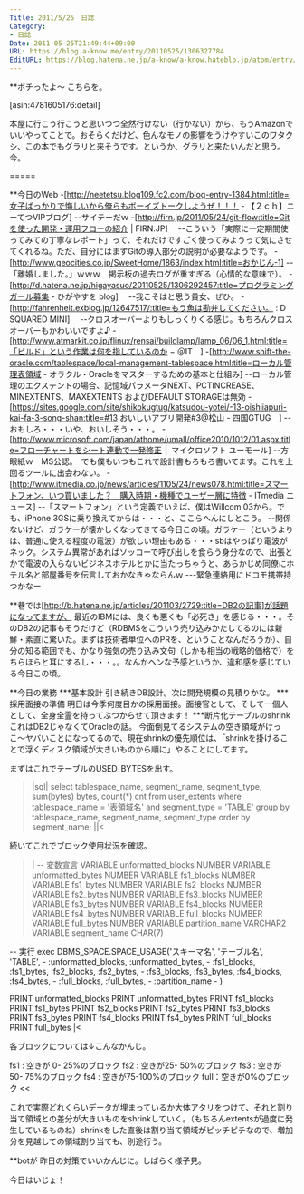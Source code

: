 ```yaml
---
Title: 2011/5/25　日誌
Category:
- 日誌
Date: 2011-05-25T21:49:44+09:00
URL: https://blog.a-know.me/entry/20110525/1306327784
EditURL: https://blog.hatena.ne.jp/a-know/a-know.hateblo.jp/atom/entry/12921228815727979695
---
```



**ポチったよ〜
こちらを。


[asin:4781605176:detail]

本屋に行こう行こうと思いつつ全然行けない（行かない）から、もうAmazonでいいやってことで。おそらくだけど、色んなモノの影響をうけやすいこのワタクシ、この本でもグラリと来そうです。というか、グラリと来たいんだと思う。今。

=====

**今日のWeb
-[http://neetetsu.blog109.fc2.com/blog-entry-1384.html:title=女子ばっかりで悔しいから俺らもボーイズトークしようぜ！！！ - 【２ｃｈ】ニーてつVIPブログ]
--サイテーだｗ
-[http://firn.jp/2011/05/24/git-flow:title=Gitを使った開発・運用フローの紹介 | FIRN.JP]　
--こういう「実際に一定期間使ってみての丁寧なレポート」って、それだけですごく使ってみようって気にさせてくれるね。ただ、自分にはまずGitの導入部分の説明が必要なようです。
-[http://www.geocities.co.jp/SweetHome/1863/index.html:title=おかじん-1]
--「離婚しました。」ｗｗｗ　掲示板の過去ログが重すぎる（心情的な意味で）。
-[http://d.hatena.ne.jp/higayasuo/20110525/1306292457:title=プログラミングガール募集 - ひがやすを blog]　
--我こそはと思う貴女、ぜひ。
-[http://fahrenheit.exblog.jp/12647517/:title=もう魚は勘弁してください。 : D SQUARED MINI]　
--クロスオーバーよりもしっくりくる感じ。もちろんクロスオーバーもかわいいですよ♪
-[http://www.atmarkit.co.jp/flinux/rensai/buildlamp/lamp_06/06_1.html:title=「ビルド」という作業は何を指しているのか − ＠IT　]
-[http://www.shift-the-oracle.com/tablespace/local-management-tablespace.html:title=ローカル管理表領域 - オラクル・Oracleをマスターするための基本と仕組み]
--ローカル管理のエクステントの場合、記憶域パラメータNEXT、PCTINCREASE、MINEXTENTS、MAXEXTENTS およびDEFAULT STORAGEは無効
-[https://sites.google.com/site/shikokugtug/katsudou-yotei/-13-oishiiapuri-kai-fa-3-song-shan:title=#13 おいしいアプリ開発#3@松山 - 四国GTUG　]
--おもしろ・・・いや、おいしそう・・・。
-[http://www.microsoft.com/japan/athome/umall/office2010/1012/01.aspx:title=フローチャートをシート連動で一発修正 │ マイクロソフト ユーモール]
--方眼紙ｗ　MS公認。　でも僕もいつもこれで設計書もろもろ書いてます。これを上回るツールに出会わない。
-[http://www.itmedia.co.jp/news/articles/1105/24/news078.html:title=スマートフォン、いつ買いました？　購入時期・機種でユーザー層に特徴 - ITmedia ニュース]
--「スマートフォン」という定義でいえば、僕はWillcom 03から。でも、iPhone 3GSに乗り換えてからは・・・と、ここらへんにしとこう。
--関係ないけど、ガラケーが懐かしくなってきてる今日この頃。ガラケー（というよりは、普通に使える程度の電波）が欲しい理由もある・・・sbはやっぱり電波がネック。システム異常があればソッコーで呼び出しを食らう身分なので、出張とかで電波の入らないビジネスホテルとかに当たっちゃうと、あらかじめ同僚にホテル名と部屋番号を伝言しておかなきゃならんｗ
---緊急連絡用にドコモ携帯持つかなー


**巷では[http://b.hatena.ne.jp/articles/201103/2729:title=DB2の記事]が話題になってますが、
最近のIBMには、良くも悪くも「必死さ」を感じる・・・。そのDB2の記事もそうだけど（RDBMSをこういう売り込みかたしてるのには新鮮・素直に驚いた。まずは技術者単位へのPRを、ということなんだろうか）、自分の知る範囲でも、かなり強気の売り込み文句（しかも相当の戦略的価格で）をちらほらと耳にするし・・・。。なんかヘンな予感というか、違和感を感じている今日この頃。


**今日の業務
***基本設計
引き続きDB設計。次は開発規模の見積りかな。
***採用面接の準備
明日は今季何度目かの採用面接。面接官として、そして一個人として、全身全霊を持ってぶつからせて頂きます！
***断片化テーブルのshrink
これはDB2じゃなくてOracleの話。
今面倒見てるシステムの空き領域がけっこ〜ヤバいことになってるので、現在shrinkの優先順位は、「shrinkを掛けることで浮くディスク領域が大きいものから順に」やることにしてます。

まずはこれでテーブルのUSED_BYTESを出す。

>|sql|
select tablespace_name, segment_name, segment_type, sum(bytes) bytes, count(*) cnt
from user_extents
where tablespace_name = '表領域名' and
segment_type = 'TABLE'
group by tablespace_name, segment_name, segment_type
order by segment_name;
||<


続いてこれでブロック使用状況を確認。

>|
 -- 変数宣言
VARIABLE unformatted_blocks NUMBER
VARIABLE unformatted_bytes  NUMBER
VARIABLE fs1_blocks         NUMBER
VARIABLE fs1_bytes          NUMBER
VARIABLE fs2_blocks         NUMBER
VARIABLE fs2_bytes          NUMBER
VARIABLE fs3_blocks         NUMBER
VARIABLE fs3_bytes          NUMBER
VARIABLE fs4_blocks         NUMBER
VARIABLE fs4_bytes          NUMBER
VARIABLE full_blocks        NUMBER
VARIABLE full_bytes         NUMBER
VARIABLE partition_name     VARCHAR2
VARIABLE segment_name       CHAR(7)

 -- 実行
exec DBMS_SPACE.SPACE_USAGE('スキーマ名', 'テーブル名', 'TABLE', -
       :unformatted_blocks, :unformatted_bytes, -
       :fs1_blocks, :fs1_bytes, :fs2_blocks, :fs2_bytes, -
       :fs3_blocks, :fs3_bytes, :fs4_blocks, :fs4_bytes, -
       :full_blocks, :full_bytes, -
       :partition_name -
)

PRINT unformatted_blocks
PRINT unformatted_bytes
PRINT fs1_blocks
PRINT fs1_bytes
PRINT fs2_blocks
PRINT fs2_bytes
PRINT fs3_blocks
PRINT fs3_bytes
PRINT fs4_blocks
PRINT fs4_bytes
PRINT full_blocks
PRINT full_bytes
|<

各ブロックについては↓こんなかんじ。

>>
fs1 : 空きが 0- 25%のブロック
fs2 : 空きが25- 50%のブロック
fs3 : 空きが50- 75%のブロック
fs4 : 空きが75-100%のブロック
full：空きが0%のブロック
<<

これで実際どれくらいデータが埋まっているか大体アタリをつけて、それと割り当て領域との差分が大きいものをshrinkしていく。（もちろんextentsが過度に発生しているものね）shrinkをした直後は割り当て領域がピッチピチなので、増加分を見越しての領域割り当ても、別途行う。


**botが
昨日の対策でいいかんじに。しばらく様子見。



今日はいじょ！
